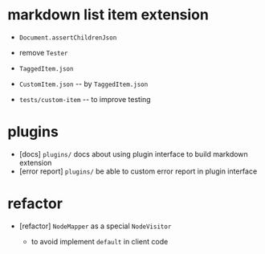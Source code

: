# markdown list item extension

- `Document.assertChildrenJson`

- remove `Tester`
- `TaggedItem.json`
- `CustomItem.json` -- by `TaggedItem.json`
- `tests/custom-item` -- to improve testing

# plugins

- [docs] `plugins/` docs about using plugin interface to build markdown extension
- [error report] `plugins/` be able to custom error report in plugin interface

# refactor

- [refactor] `NodeMapper` as a special `NodeVisitor`

  - to avoid implement `default` in client code

